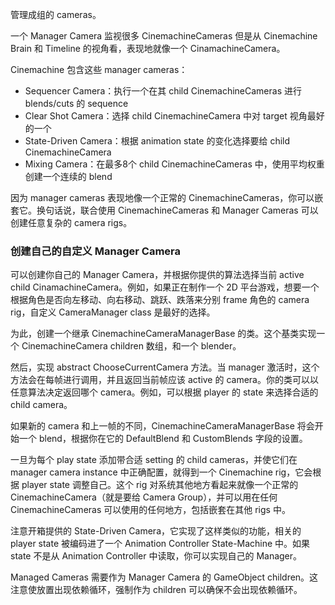 管理成组的 cameras。

一个 Manager Camera 监视很多 CinemachineCameras 但是从 Cinemachine Brain 和 Timeline 的视角看，表现地就像一个 CinamachineCamera。

Cinemachine 包含这些 manager cameras：

- Sequencer Camera：执行一个在其 child CinemachineCameras 进行 blends/cuts 的 sequence
- Clear Shot Camera：选择 child CinemachineCamera 中对 target 视角最好的一个
- State-Driven Camera：根据 animation state 的变化选择要给 child CinemachineCamera
- Mixing Camera：在最多8个 child CinemachineCameras 中，使用平均权重创建一个连续的 blend

因为 manager cameras 表现地像一个正常的 CinemachineCameras，你可以嵌套它。换句话说，联合使用 CinemachineCameras 和 Manager Cameras 可以创建任意复杂的 camera rigs。

### 创建自己的自定义 Manager Camera

可以创建你自己的 Manager Camera，并根据你提供的算法选择当前 active child CinamachineCamera。例如，如果正在制作一个 2D 平台游戏，想要一个根据角色是否向左移动、向右移动、跳跃、跌落来分别 frame 角色的 camera rig，自定义 CameraManager class 是最好的选择。

为此，创建一个继承 CinemachineCameraManagerBase 的类。这个基类实现一个 CinemachineCamera children 数组，和一个 blender。

然后，实现 abstract ChooseCurrentCamera 方法。当 manager 激活时，这个方法会在每帧进行调用，并且返回当前帧应该 active 的 camera。你的类可以以任意算法决定返回哪个 camera。例如，可以根据 player 的 state 来选择合适的 child camera。

如果新的 camera 和上一帧的不同，CinemachineCameraManagerBase 将会开始一个 blend，根据你在它的 DefaultBlend 和 CustomBlends 字段的设置。

一旦为每个 play state 添加带合适 setting 的 child cameras，并使它们在 manager camera instance 中正确配置，就得到一个 Cinemachine rig，它会根据 player state 调整自己。这个 rig 对系统其他地方看起来就像一个正常的 CinemachineCamera（就是要给 Camera Group），并可以用在任何 CinemachineCameras 可以使用的任何地方，包括嵌套在其他 rigs 中。

注意开箱提供的 State-Driven Camera，它实现了这样类似的功能，相关的 player state 被编码进了一个 Animation Controller State-Machine 中。如果 state 不是从 Animation Controller 中读取，你可以实现自己的 Manager。

Managed Cameras 需要作为 Manager Camera 的 GameObject children。这注意使放置出现依赖循环，强制作为 children 可以确保不会出现依赖循环。
